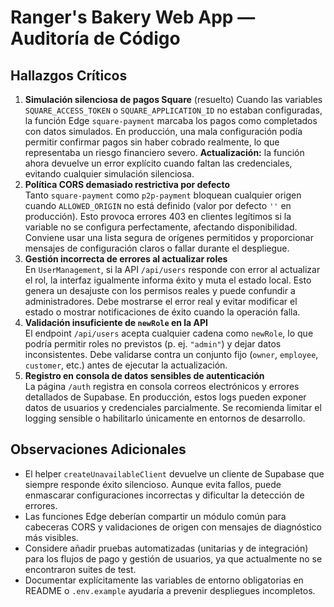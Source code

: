 # Ranger's Bakery Web App — Auditoría de Código

## Hallazgos Críticos

1. **Simulación silenciosa de pagos Square** (resuelto)
   Cuando las variables `SQUARE_ACCESS_TOKEN` o `SQUARE_APPLICATION_ID` no estaban configuradas, la función Edge `square-payment` marcaba los pagos como completados con datos simulados. En producción, una mala configuración podía permitir confirmar pagos sin haber cobrado realmente, lo que representaba un riesgo financiero severo. **Actualización:** la función ahora devuelve un error explícito cuando faltan las credenciales, evitando cualquier simulación silenciosa.
2. **Política CORS demasiado restrictiva por defecto**  
   Tanto `square-payment` como `p2p-payment` bloquean cualquier origen cuando `ALLOWED_ORIGIN` no está definido (valor por defecto `''` en producción). Esto provoca errores 403 en clientes legítimos si la variable no se configura perfectamente, afectando disponibilidad. Conviene usar una lista segura de orígenes permitidos y proporcionar mensajes de configuración claros o fallar durante el despliegue.
3. **Gestión incorrecta de errores al actualizar roles**  
   En `UserManagement`, si la API `/api/users` responde con error al actualizar el rol, la interfaz igualmente informa éxito y muta el estado local. Esto genera un desajuste con los permisos reales y puede confundir a administradores. Debe mostrarse el error real y evitar modificar el estado o mostrar notificaciones de éxito cuando la operación falla.
4. **Validación insuficiente de `newRole` en la API**  
   El endpoint `/api/users` acepta cualquier cadena como `newRole`, lo que podría permitir roles no previstos (p. ej. `"admin"`) y dejar datos inconsistentes. Debe validarse contra un conjunto fijo (`owner`, `employee`, `customer`, etc.) antes de ejecutar la actualización.
5. **Registro en consola de datos sensibles de autenticación**  
   La página `/auth` registra en consola correos electrónicos y errores detallados de Supabase. En producción, estos logs pueden exponer datos de usuarios y credenciales parcialmente. Se recomienda limitar el logging sensible o habilitarlo únicamente en entornos de desarrollo.

## Observaciones Adicionales

- El helper `createUnavailableClient` devuelve un cliente de Supabase que siempre responde éxito silencioso. Aunque evita fallos, puede enmascarar configuraciones incorrectas y dificultar la detección de errores. 
- Las funciones Edge deberían compartir un módulo común para cabeceras CORS y validaciones de origen con mensajes de diagnóstico más visibles. 
- Considere añadir pruebas automatizadas (unitarias y de integración) para los flujos de pago y gestión de usuarios, ya que actualmente no se encontraron suites de test. 
- Documentar explícitamente las variables de entorno obligatorias en README o `.env.example` ayudaría a prevenir despliegues incompletos.
